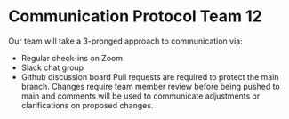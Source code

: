 # Communication Protocol Team 12
Our team will take a 3-pronged approach to communication via:
- Regular check-ins on Zoom
- Slack chat group
- Github discussion board
Pull requests are required to protect the main branch. Changes require team member review before being pushed to main and comments will be used to communicate adjustments or clarifications on proposed changes.